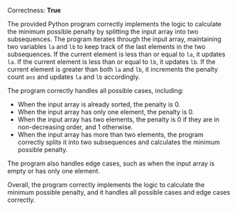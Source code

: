 Correctness: **True**

The provided Python program correctly implements the logic to calculate the minimum possible penalty by splitting the input array into two subsequences. The program iterates through the input array, maintaining two variables `la` and `lb` to keep track of the last elements in the two subsequences. If the current element is less than or equal to `la`, it updates `la`. If the current element is less than or equal to `lb`, it updates `lb`. If the current element is greater than both `la` and `lb`, it increments the penalty count `ans` and updates `la` and `lb` accordingly.

The program correctly handles all possible cases, including:

* When the input array is already sorted, the penalty is 0.
* When the input array has only one element, the penalty is 0.
* When the input array has two elements, the penalty is 0 if they are in non-decreasing order, and 1 otherwise.
* When the input array has more than two elements, the program correctly splits it into two subsequences and calculates the minimum possible penalty.

The program also handles edge cases, such as when the input array is empty or has only one element.

Overall, the program correctly implements the logic to calculate the minimum possible penalty, and it handles all possible cases and edge cases correctly.